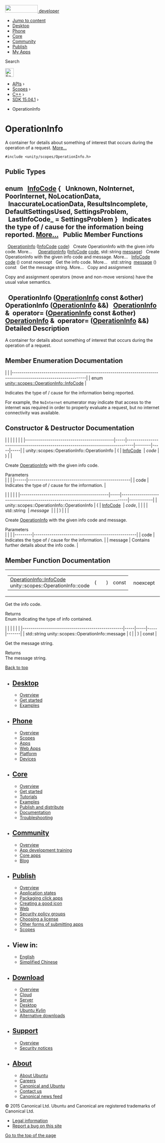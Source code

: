 <a href="https://developer.ubuntu.com/" class="logo-ubuntu"><img src="https://developer.ubuntu.com/assets/sites/ubuntu/latest/u/img/logos/logo-ubuntu-orange.svg" width="106" height="25" /> <span>developer</span></a>

-   [Jump to content](index.html#main-content)
-   [Desktop](https://developer.ubuntu.com/en/desktop/)
-   [Phone](https://developer.ubuntu.com/en/phone/)
-   [Core](https://developer.ubuntu.com/core)
-   [Community](https://developer.ubuntu.com/en/community/)
-   [Publish](https://developer.ubuntu.com/en/publish/)
-   [My Apps](https://myapps.developer.ubuntu.com/)

Search

<img src="https://developer.ubuntu.com/assets/sites/ubuntu/latest/u/img/search-white.svg" alt="Search" height="28" />

-   [APIs](../../../../index.html) ›
-   [Scopes](../../../index.html) ›
-   [C++](../../index.html) ›
-   [SDK 15.04.1](../index.html) ›

<!-- -->

-   OperationInfo

OperationInfo
=============

A container for details about something of interest that occurs during the operation of a request. [More...](index.html#details)

`#include <unity/scopes/OperationInfo.h>`

<span id="pub-types"></span> Public Types
-----------------------------------------

enum  
<a href="index.html#a57178085d8ea6d116347b8fa3fe8878d" class="el">InfoCode</a> {
  **Unknown**, **NoInternet**, **PoorInternet**, **NoLocationData**,
  **InaccurateLocationData**, **ResultsIncomplete**, **DefaultSettingsUsed**, **SettingsProblem**,
  **LastInfoCode\_** = SettingsProblem
}
 
Indicates the type of / cause for the information being reported. [More...](index.html#a57178085d8ea6d116347b8fa3fe8878d)
 
<span id="pub-methods"></span> Public Member Functions
------------------------------------------------------

 
<a href="index.html#a38875517344af4ca90565cc523af918b" class="el">OperationInfo</a> (<a href="index.html#a57178085d8ea6d116347b8fa3fe8878d" class="el">InfoCode</a> <a href="index.html#a7e00ec86a3a0974df981146cea0202f9" class="el">code</a>)
 
Create OperationInfo with the given info code. More...
 
 
<a href="index.html#a711cd4c4d7ca4a4ff884b81440fd3934" class="el">OperationInfo</a> (<a href="index.html#a57178085d8ea6d116347b8fa3fe8878d" class="el">InfoCode</a> <a href="index.html#a7e00ec86a3a0974df981146cea0202f9" class="el">code</a>, std::string <a href="index.html#a2676a34824fc6c2481dbc30836d7ebf2" class="el">message</a>)
 
Create OperationInfo with the given info code and message. More...
 
<a href="index.html#a57178085d8ea6d116347b8fa3fe8878d" class="el">InfoCode</a> 
<a href="index.html#a7e00ec86a3a0974df981146cea0202f9" class="el">code</a> () const noexcept
 
Get the info code. More...
 
std::string 
<a href="index.html#a2676a34824fc6c2481dbc30836d7ebf2" class="el">message</a> () const
 
Get the message string. More...
 
Copy and assignment

Copy and assignment operators (move and non-move versions) have the usual value semantics.

<span id="a67ba27fc68ab22305f8f919cbbd879b0" class="anchor"></span>  
**OperationInfo** (<a href="index.html" class="el">OperationInfo</a> const &other)
 
<span id="a9ce4f4b7360835f1b7f964e214ef94c1" class="anchor"></span>  
**OperationInfo** (<a href="index.html" class="el">OperationInfo</a> &&)
 
<span id="af468429806a5e59b182d084ff5c38ede" class="anchor"></span> <a href="index.html" class="el">OperationInfo</a> & 
**operator=** (<a href="index.html" class="el">OperationInfo</a> const &other)
 
<span id="a21ee79454820214be60a00d6fd0a87c1" class="anchor"></span> <a href="index.html" class="el">OperationInfo</a> & 
**operator=** (<a href="index.html" class="el">OperationInfo</a> &&)
 
<span id="details"></span>
Detailed Description
--------------------

A container for details about something of interest that occurs during the operation of a request.

Member Enumeration Documentation
--------------------------------

<span id="a57178085d8ea6d116347b8fa3fe8878d" class="anchor"></span>
|                                                                                                                   |
|-------------------------------------------------------------------------------------------------------------------|
| enum <a href="index.html#a57178085d8ea6d116347b8fa3fe8878d" class="el">unity::scopes::OperationInfo::InfoCode</a> |

Indicates the type of / cause for the information being reported.

For example, the `NoInternet` enumerator may indicate that access to the internet was required in order to properly evaluate a request, but no internet connectivity was available.

Constructor & Destructor Documentation
--------------------------------------

<span id="a38875517344af4ca90565cc523af918b" class="anchor"></span>
|                                             |     |                                                                                 |        |     |     |
|---------------------------------------------|-----|---------------------------------------------------------------------------------|--------|-----|-----|
| unity::scopes::OperationInfo::OperationInfo | (   | <a href="index.html#a57178085d8ea6d116347b8fa3fe8878d" class="el">InfoCode</a>  | *code* | )   |     |

Create <a href="index.html" class="el" title="A container for details about something of interest that occurs during the operation of a request...">OperationInfo</a> with the given info code.

Parameters  
|      |                                                    |
|------|----------------------------------------------------|
| code | Indicates the type of / cause for the information. |

<span id="a711cd4c4d7ca4a4ff884b81440fd3934" class="anchor"></span>
|                                             |     |                                                                                 |            |
|---------------------------------------------|-----|---------------------------------------------------------------------------------|------------|
| unity::scopes::OperationInfo::OperationInfo | (   | <a href="index.html#a57178085d8ea6d116347b8fa3fe8878d" class="el">InfoCode</a>  | *code*,    |
|                                             |     | std::string                                                                     | *message*  |
|                                             | )   |                                                                                 |            |

Create <a href="index.html" class="el" title="A container for details about something of interest that occurs during the operation of a request...">OperationInfo</a> with the given info code and message.

Parameters  
|         |                                                    |
|---------|----------------------------------------------------|
| code    | Indicates the type of / cause for the information. |
| message | Contains further details about the info code.      |

Member Function Documentation
-----------------------------

<span id="a7e00ec86a3a0974df981146cea0202f9" class="anchor"></span>
<table>
<colgroup>
<col width="50%" />
<col width="50%" />
</colgroup>
<tbody>
<tr class="odd">
<td><table>
<tbody>
<tr class="odd">
<td><a href="index.html#a57178085d8ea6d116347b8fa3fe8878d" class="el">OperationInfo::InfoCode</a> unity::scopes::OperationInfo::code</td>
<td>(</td>
<td></td>
<td>)</td>
<td>const</td>
</tr>
</tbody>
</table></td>
<td><span class="mlabels"><span class="mlabel">noexcept</span></span></td>
</tr>
</tbody>
</table>

Get the info code.

Returns  
Enum indicating the type of info contained.

<span id="a2676a34824fc6c2481dbc30836d7ebf2" class="anchor"></span>
|                                                   |     |     |     |       |
|---------------------------------------------------|-----|-----|-----|-------|
| std::string unity::scopes::OperationInfo::message | (   |     | )   | const |

Get the message string.

Returns  
The message string.

[Back to top](index.html#)

-   [Desktop](https://developer.ubuntu.com/en/desktop/)
    ---------------------------------------------------

    -   [Overview](https://developer.ubuntu.com/en/desktop/)
    -   [Get started](http://snapcraft.io/?utm_source=developer.ubuntu.com&utm_medium=devportal&utm_term=snaps%20snapcraft%20desktop&utm_content=menu&utm_campaign=duc_snappers)
    -   [Examples](https://github.com/ubuntu/snappy-playpen)

-   [Phone](https://developer.ubuntu.com/en/phone/)
    -----------------------------------------------

    -   [Overview](https://developer.ubuntu.com/en/phone/)
    -   [Scopes](https://developer.ubuntu.com/en/phone/scopes/)
    -   [Apps](https://developer.ubuntu.com/en/phone/apps/)
    -   [Web Apps](https://developer.ubuntu.com/en/phone/web/)
    -   [Platform](https://developer.ubuntu.com/en/phone/platform/)
    -   [Devices](https://developer.ubuntu.com/en/phone/devices/)

-   [Core](https://developer.ubuntu.com/core)
    -----------------------------------------

    -   [Overview](https://developer.ubuntu.com/core)
    -   [Get started](https://developer.ubuntu.com/core/get-started)
    -   [Tutorials](https://developer.ubuntu.com/core/tutorials)
    -   [Examples](https://developer.ubuntu.com/core/examples)
    -   [Publish and distribute](https://developer.ubuntu.com/core/publish-and-distribute)
    -   [Documentation](https://developer.ubuntu.com/core/documentation)
    -   [Troubleshooting](https://developer.ubuntu.com/core/troubleshooting)

-   [Community](https://developer.ubuntu.com/en/community/)
    -------------------------------------------------------

    -   [Overview](https://developer.ubuntu.com/en/community/)
    -   [App development training](https://developer.ubuntu.com/en/community/training/)
    -   [Core apps](https://developer.ubuntu.com/en/community/core-apps/)
    -   [Blog](https://developer.ubuntu.com/en/community/blog/)

-   [Publish](https://developer.ubuntu.com/en/publish/)
    ---------------------------------------------------

    -   [Overview](https://developer.ubuntu.com/en/publish/)
    -   [Application states](https://developer.ubuntu.com/en/publish/application-states/)
    -   [Packaging click apps](https://developer.ubuntu.com/en/publish/packaging-click-apps/)
    -   [Creating a good icon](https://developer.ubuntu.com/en/publish/creating-a-good-icon/)
    -   [Web](https://developer.ubuntu.com/en/publish/web/)
    -   [Security policy groups](https://developer.ubuntu.com/en/publish/security-policy-groups/)
    -   [Choosing a license](https://developer.ubuntu.com/en/publish/choosing-a-license/)
    -   [Other forms of submitting apps](https://developer.ubuntu.com/en/publish/other-forms-of-submitting-apps/)
    -   [Scopes](https://developer.ubuntu.com/en/publish/scopes/)

-   View in:
    --------

    -   [English](index.html "Change to language: English")
    -   [Simplified Chinese](index.html "Change to language: Simplified Chinese")

-   [Download](http://ubuntu.com/download/)
    ---------------------------------------

    -   [Overview](http://ubuntu.com/download)
    -   [Cloud](http://ubuntu.com/download/cloud)
    -   [Server](http://ubuntu.com/download/server)
    -   [Desktop](http://ubuntu.com/download/desktop)
    -   [Ubuntu Kylin](http://ubuntu.com/download/ubuntu-kylin)
    -   [Alternative downloads](http://ubuntu.com/download/alternative-downloads)

-   [Support](http://ubuntu.com/support/)
    -------------------------------------

    -   [Overview](http://ubuntu.com/support)
    -   [Security notices](http://www.ubuntu.com/usn/)

-   [About](http://ubuntu.com/about/)
    ---------------------------------

    -   [About Ubuntu](http://ubuntu.com/about/about-ubuntu)
    -   [Careers](http://www.canonical.com/careers)
    -   [Canonical and Ubuntu](http://ubuntu.com/about/canonical-and-ubuntu)
    -   [Contact us](http://ubuntu.com/about/contact-us)
    -   [Canonical news feed](http://insights.ubuntu.com/feed/)

© 2015 Canonical Ltd. Ubuntu and Canonical are registered trademarks of Canonical Ltd.

-   [Legal information](http://www.ubuntu.com/legal)
-   [Report a bug on this site](https://bugs.launchpad.net/developer-ubuntu-com/)

<span class="accessibility-aid">[Go to the top of the page](index.html#)</span>
